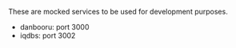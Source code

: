 These are mocked services to be used for development purposes.

- danbooru: port 3000
- iqdbs: port 3002
